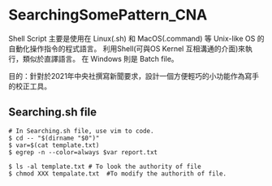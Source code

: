 # SearchingSomePattern_CNA

Shell Script 主要是使用在 Linux(.sh) 和 MacOS(.command) 等 Unix-like OS 的自動化操作指令的程式語言。
利用Shell(可與OS Kernel 互相溝通的介面)來執行，類似於直譯語言。
在 Windows 則是 Batch file。

目的：針對於2021年中央社撰寫新聞要求，設計一個方便輕巧的小功能作為寫手的校正工具。

## Searching.sh file
```shell=
# In Searching.sh file, use vim to code.
$ cd -- "$(dirname "$0")"
$ var=$(cat template.txt)
$ egrep -n --color=always $var report.txt
```
```shell=
$ ls -al template.txt # To look the authority of file 
$ chmod XXX tempalate.txt  #To modify the authorith of file.
```
